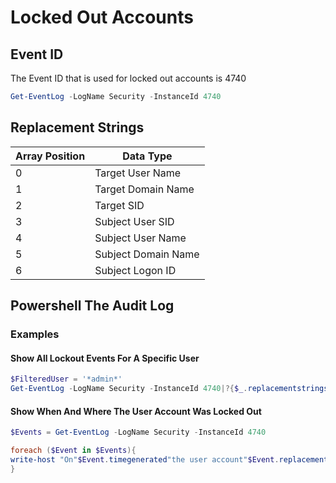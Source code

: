 # Locked Out Accounts

## Event ID

The Event ID that is used for locked out accounts is 4740

```powershell
Get-EventLog -LogName Security -InstanceId 4740
```

## Replacement Strings
|Array Position| Data Type|
|---|---|
|0|Target User Name|
|1|Target Domain Name|
|2|Target SID|
|3|Subject User SID|
|4|Subject User Name|
|5|Subject Domain Name|
|6|Subject Logon ID|

## Powershell The Audit Log

### Examples

#### Show All Lockout Events For A Specific User
```powershell
$FilteredUser = '*admin*'
Get-EventLog -LogName Security -InstanceId 4740|?{$_.replacementstrings[0] -like $FilteredUser}
```
#### Show When And Where The User Account Was Locked Out
```powershell
$Events = Get-EventLog -LogName Security -InstanceId 4740

foreach ($Event in $Events){
write-host "On"$Event.timegenerated"the user account"$Event.replacementstrings[0]"was locked from"$Event.replacementstrings[1]"!"
}
```
